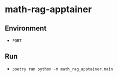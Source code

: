 # math-rag-apptainer

## Environment
- `PORT`

## Run
- `poetry run python -m math_rag_apptainer.main`
